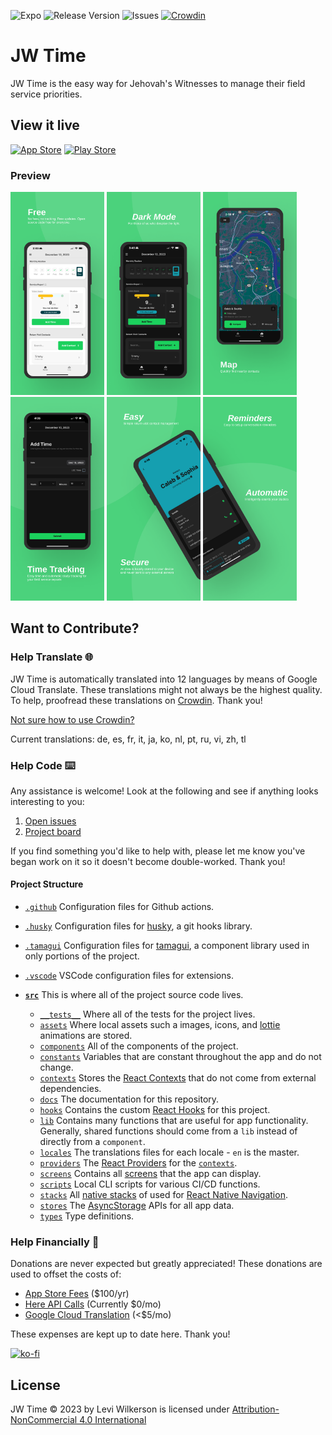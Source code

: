 ![Expo](https://img.shields.io/badge/expo-1C1E24?style=flat&logo=expo&logoColor=#D04A37)
![Release Version](https://img.shields.io/github/package-json/v/leviFrosty/JW-Time/production?label=Release%20Version&color=%231BD15D)
![Issues](https://img.shields.io/github/issues/leviFrosty/JW-Time)
[![Crowdin](https://badges.crowdin.net/jw-time/localized.svg)](https://crowdin.com/project/jw-time)

# JW Time

JW Time is the easy way for Jehovah's Witnesses to manage their field service priorities.

## View it live

[![App Store](https://img.shields.io/badge/App_Store-0D96F6?style=for-the-badge&logo=app-store&logoColor=white)](https://apps.apple.com/us/app/jw-time/id6469723047)
[![Play Store](https://img.shields.io/badge/Google_Play-414141?style=for-the-badge&logo=google-play&logoColor=white)](https://play.google.com/store/apps/details?id=com.leviwilkerson.jwtime)

### Preview

<div float="left">
<img src="./src/docs/screenshots/preview1.png" width="150">
<img src="./src/docs/screenshots/preview2.png" width="150">
<img src="./src/docs/screenshots/preview3.png" width="150">
<img src="./src/docs/screenshots/preview4.png" width="150">
<img src="./src/docs/screenshots/preview5.png" width="150">
<img src="./src/docs/screenshots/preview6.png" width="150">
</div>

## Want to Contribute?

### Help Translate 🌐

JW Time is automatically translated into 12 languages by means of Google Cloud Translate. These translations might not always be the highest quality. To help, proofread these translations on [Crowdin](https://crowdin.com/project/jw-time/). Thank you!

[Not sure how to use Crowdin?](https://support.crowdin.com/crowdin-intro/)

Current translations: de, es, fr, it, ja, ko, nl, pt, ru, vi, zh, tl

### Help Code ⌨️

Any assistance is welcome! Look at the following and see if anything looks interesting to you:

1. [Open issues](https://github.com/leviFrosty/JW-Time/issues)
2. [Project board](https://github.com/users/leviFrosty/projects/2)

If you find something you'd like to help with, please let me know you've began work on it so it doesn't become double-worked. Thank you!

#### Project Structure

- [`.github`](/.github) Configuration files for Github actions.
- [`.husky`](/.husky) Configuration files for [husky](https://typicode.github.io/husky/), a git hooks library.
- [`.tamagui`](/.tamagui) Configuration files for [tamagui](https://tamagui.dev/), a component library used in only portions of the project.
- [`.vscode`](/.vscode) VSCode configuration files for extensions.

- [**`src`**](/src) This is where all of the project source code lives.

  - [`__tests__`](/src/__tests__) Where all of the tests for the project lives.
  - [`assets`](/src/assets) Where local assets such a images, icons, and [lottie](https://lottiefiles.com/) animations are stored.
  - [`components`](/src/components) All of the components of the project.
  - [`constants`](/src/constants) Variables that are constant throughout the app and do not change.
  - [`contexts`](/src/contexts) Stores the [React Contexts](https://react.dev/learn/passing-data-deeply-with-context) that do not come from external dependencies.
  - [`docs`](/src/docs) The documentation for this repository.
  - [`hooks`](/src/hooks) Contains the custom [React Hooks](https://react.dev/learn/reusing-logic-with-custom-hooks#hook-names-always-start-with-use) for this project.
  - [`lib`](/src/lib) Contains many functions that are useful for app functionality. Generally, shared functions should come from a `lib` instead of directly from a `component`.
  - [`locales`](/src/locales) The translations files for each locale - `en` is the master.
  - [`providers`](/src/providers) The [React Providers](https://react.dev/reference/react/createContext#provider) for the [`contexts`](/src/contexts).
  - [`screens`](/src/screens) Contains all [screens](https://reactnative.dev/docs/navigation) that the app can display.
  - [`scripts`](/src/scripts) Local CLI scripts for various CI/CD functions.
  - [`stacks`](/src/stacks) All [native stacks](https://reactnavigation.org/docs/native-stack-navigator) of used for [React Native Navigation](https://reactnavigation.org/).
  - [`stores`](/src/stores) The [AsyncStorage](https://github.com/react-native-async-storage/async-storage) APIs for all app data.
  - [`types`](/src/types) Type definitions.

### Help Financially 💖

Donations are never expected but greatly appreciated! These donations are used to offset the costs of:

- [App Store Fees](https://developer.apple.com/support/compare-memberships/#:~:text=**%20The%20Apple%20Developer%20Program%20is%2099%20USD%20per%20membership%20year%20or%20in%20local%20currency%20where%20available.%20Your%20nonprofit%2C%20educational%20institution%2C%20or%20government%20entity%20may%20be%20eligible%20for%20a%20fee%20waiver.) ($100/yr)
- [Here API Calls](https://www.here.com/platform/geocoding) (Currently $0/mo)
- [Google Cloud Translation](https://cloud.google.com/translate/pricing) (<$5/mo)

These expenses are kept up to date here. Thank you!

[![ko-fi](https://ko-fi.com/img/githubbutton_sm.svg)](https://ko-fi.com/leviwilkerson)

## License

JW Time © 2023 by Levi Wilkerson is licensed under [Attribution-NonCommercial 4.0 International](./LICENSE)
